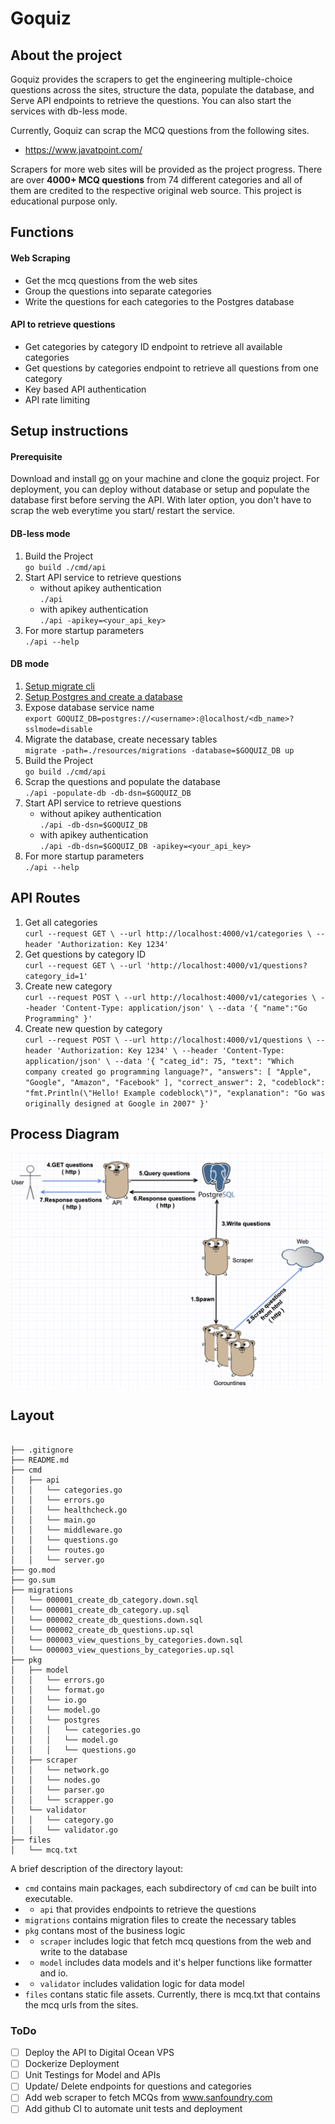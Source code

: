 # Goquiz

## About the project

Goquiz provides the scrapers to get the engineering multiple-choice questions across the sites, structure the data, populate the database, and Serve API endpoints to retrieve the questions. You can also start the services with db-less mode. 

Currently, Goquiz can scrap the MCQ questions from the following sites. 
- https://www.javatpoint.com/

Scrapers for more web sites will be provided as the project progress. There are over **4000+ MCQ questions** from 74 different categories and all of them are credited to the respective original web source. This project is educational purpose only.

## Functions

#### Web Scraping
* Get the mcq questions from the web sites
* Group the questions into separate categories
* Write the questions for each categories to the Postgres database

#### API to retrieve questions
* Get categories by category ID endpoint to retrieve all available categories
* Get questions by categories endpoint to retrieve all questions from one category
* Key based API authentication
* API rate limiting

## Setup instructions

#### Prerequisite
Download and install [go](https://go.dev/doc/install) on your machine and clone the goquiz project. For deployment, you can deploy without database or setup and populate the database first before serving the API. With later option, you don't have to scrap the web everytime you start/ restart the service.

#### DB-less mode
1. Build the Project<br>```go build ./cmd/api```
2. Start API service to retrieve questions 
    - without apikey authentication <br>```./api```
    - with apikey authentication <br>```./api -apikey=<your_api_key>```
3. For more startup parameters <br>```./api --help```
    
#### DB mode
1. [Setup migrate cli](https://github.com/golang-migrate/migrate)
2. [Setup Postgres and create a database](https://www.prisma.io/dataguide/postgresql/setting-up-a-local-postgresql-database)
3. Expose database service name <br> ```export GOQUIZ_DB=postgres://<username>:@localhost/<db_name>?sslmode=disable```
4. Migrate the database, create necessary tables<br>```migrate -path=./resources/migrations -database=$GOQUIZ_DB up```
5. Build the Project<br>```go build ./cmd/api```
6. Scrap the questions and populate the database<br>```./api -populate-db -db-dsn=$GOQUIZ_DB```
7. Start API service to retrieve questions 
    - without apikey authentication <br>```./api -db-dsn=$GOQUIZ_DB```
    - with apikey authentication <br>```./api -db-dsn=$GOQUIZ_DB -apikey=<your_api_key>```
8. For more startup parameters <br>```./api --help```

## API Routes

1. Get all categories<br> ```curl --request GET \
  --url http://localhost:4000/v1/categories \
  --header 'Authorization: Key 1234'```
2. Get questions by category ID<br>```curl --request GET \
  --url 'http://localhost:4000/v1/questions?category_id=1'```
3. Create new category<br>```curl --request POST \
  --url http://localhost:4000/v1/categories \
  --header 'Content-Type: application/json' \
  --data '{
	"name":"Go Programming"
}'```
4. Create new question by category<br>```curl --request POST \
  --url http://localhost:4000/v1/questions \
  --header 'Authorization: Key 1234' \
  --header 'Content-Type: application/json' \
  --data '{
	"categ_id": 75,
	"text": "Which company created go programming language?",
	"answers": [
		"Apple",
		"Google",
		"Amazon",
		"Facebook"
	],
	"correct_answer": 2,
	"codeblock": "fmt.Println(\"Hello! Example codeblock\")",
	"explanation": "Go was originally designed at Google in 2007"
}'```

## Process Diagram
![alt text](https://github.com/MinHtet-O/goquiz/blob/main/resources/goquiz_communication.png)

## Layout

```tree

├── .gitignore
├── README.md
├── cmd
│   ├── api
│   │   └── categories.go
│   │   └── errors.go
│   │   └── healthcheck.go
│   │   └── main.go
│   │   └── middleware.go
│   │   └── questions.go
│   │   └── routes.go
│   │   └── server.go
├── go.mod
├── go.sum
├── migrations
│   └── 000001_create_db_category.down.sql
│   └── 000001_create_db_category.up.sql
│   └── 000002_create_db_questions.down.sql
│   └── 000002_create_db_questions.up.sql
│   └── 000003_view_questions_by_categories.down.sql
│   └── 000003_view_questions_by_categories.up.sql
├── pkg
│   ├── model
│   │   └── errors.go
│   │   └── format.go
│   │   └── io.go
│   │   └── model.go
│   │   └── postgres
│   │   │   └── categories.go
│   │   │   └── model.go
│   │   │   └── questions.go
│   ├── scraper
│   │   └── network.go
│   │   └── nodes.go
│   │   └── parser.go
│   │   └── scrapper.go
│   └── validator
│   │   └── category.go
│   │   └── validator.go
├── files
│   └── mcq.txt
```
A brief description of the directory layout:
* `cmd` contains main packages, each subdirectory of `cmd` can be built into executable.
* * `api` that provides endpoints to retrieve the questions
* `migrations` contains migration files to create the necessary tables
* `pkg` contans most of the business logic
* * `scraper` includes logic that fetch mcq questions from the web and write to the database
* * `model` includes data models and it's helper functions like formatter and io.
* * `validator` includes validation logic for data model
* `files` contans static file assets. Currently, there is mcq.txt that contains the mcq urls from the sites.

### ToDo
- [ ] Deploy the API to Digital Ocean VPS
- [ ] Dockerize Deployment
- [ ] Unit Testings for Model and APIs
- [ ] Update/ Delete endpoints for questions and categories 
- [ ] Add web scraper to fetch MCQs from www.sanfoundry.com
- [ ] Add github CI to automate unit tests and deployment
